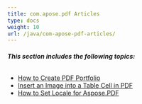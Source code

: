 ```yaml
---
title: com.apose.pdf Articles
type: docs
weight: 10
url: /java/com-apose-pdf-articles/
---
```


###### **This section includes the following topics:**
- [How to Create PDF Portfolio](/pdf/java/how-to-create-pdf-portfolio-html/)
- [Insert an Image into a Table Cell in PDF](/pdf/java/insert-an-image-into-a-table-cell-in-pdf-html/)
- [How to Set Locale for Aspose.PDF](/pdf/java/how-to-set-locale-for-aspose-pdf-html/)
